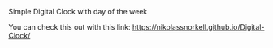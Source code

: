 Simple Digital Clock with day of the week

You can check this out with this link: https://nikolassnorkell.github.io/Digital-Clock/